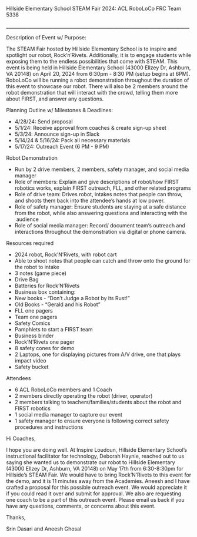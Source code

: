 Hillside Elementary School STEAM Fair 2024: ACL RoboLoCo FRC Team 5338

\_\_\_\_\_\_\_\_\_\_\_\_\_\_\_\_\_\_\_\_\_\_\_\_\_\_\_\_\_\_\_\_\_\_\_\_\_\_\_\_\_\_\_\_\_\_\_\_\_\_\_\_\_\_\_\_\_\_\_\_\_\_\_\_\_\_\_\_\_\_\_\_\_\_\_\_\_\_

Description of Event w/ Purpose:

The STEAM Fair hosted by Hillside Elementary School is to inspire and spotlight our robot, Rock’n’Rivets. Additionally, it is to engage students while exposing them to the endless possibilities that come with STEAM. This event is being held in Hillside Elementary School (43000 Ellzey Dr, Ashburn, VA 20148) on April 20, 2024 from 6:30pm - 8:30 PM (setup begins at 6PM). RoboLoCo will be running a robot demonstration throughout the duration of this event to showcase our robot. There will also be 2 members around the robot demonstration that will interact with the crowd, telling them more about FIRST, and answer any questions. 

Planning Outline w/ Milestones & Deadlines: 

* 4/28/24: Send proposal
* 5/1/24: Receive approval from coaches & create sign-up sheet
* 5/3/24: Announce sign-up in Slack
* 5/14/24 & 5/16/24: Pack all necessary materials
* 5/17/24: Outreach Event (6 PM - 9 PM)

Robot Demonstration

* Run by 2 drive members, 2 members, safety manager, and social media manager
* Role of members: Explain and give descriptions of robot/how FIRST robotics works, explain FIRST outreach, FLL, and other related programs
* Role of drive team: Drives robot, intakes notes that people can throw, and shoots them back into the attendee’s hands at low power.
* Role of safety manager: Ensure students are staying at a safe distance from the robot, while also answering questions and interacting with the  audience
* Role of social media manager: Record/ document team’s outreach and interactions throughout the demonstration via digital or phone camera.

Resources required

* 2024 robot, Rock’N’Rivets, with robot cart
* Able to shoot notes that people can catch and throw onto the ground for the robot to intake
* 3 notes (game piece)
* Drive Bag
* Batteries for Rock’N’Rivets
* Business box containing:
* New books - “Don’t Judge a Robot by its Rust!”
* Old Books - “Gerald and his Robot”
* FLL one pagers
* Team one pagers
* Safety Comics
* Pamphlets to start a FIRST team
* Business binder
* Rock’N’Rivets one pager
* 8 safety cones for demo
* 2 Laptops, one for displaying pictures from A/V drive, one that plays impact video
* Safety bucket

Attendees

* 6 ACL RoboLoCo members and 1 Coach
* 2 members directly operating the robot (driver, operator)
* 2 members talking to teachers/families/students about the robot and FIRST robotics
* 1 social media manager to capture our event
* 1 safety manager to ensure everyone is following correct safety procedures and instructions

Hi Coaches,

I hope you are doing well. At Inspire Loudoun, Hillside Elementary School’s instructional facilitator for technology, Deborah Haynie, reached out to us saying she wanted us to demonstrate our robot to Hillside Elementary (43000 Ellzey Dr, Ashburn, VA 20148) on May 17th from 6:30-8:30pm for Hillside’s STEAM Fair. We would have to bring Rock’N’Rivets to this event for the demo, and it is 11 minutes away from the Academies. Aneesh and I have crafted a proposal for this possible outreach event. We would appreciate it if you could read it over and submit for approval. We also are requesting one coach to be a part of this outreach event. Please email us back if you have any questions, comments, or concerns about this event.

Thanks,

Srin Dasari and Aneesh Ghosal

